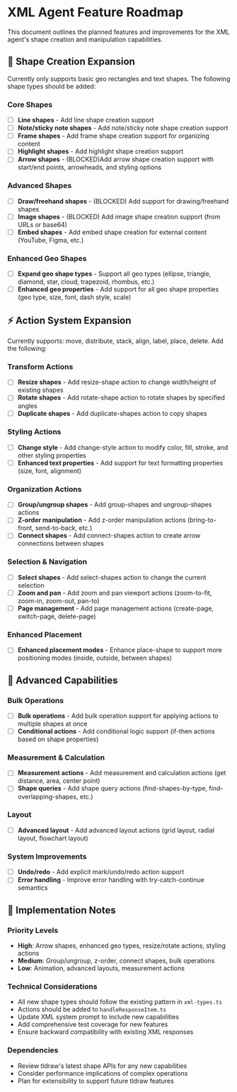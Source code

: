 # XML Agent Feature Roadmap

This document outlines the planned features and improvements for the XML agent's shape creation and manipulation capabilities.

## 🎯 Shape Creation Expansion

Currently only supports basic geo rectangles and text shapes. The following shape types should be added:

### Core Shapes

- [ ] **Line shapes** - Add line shape creation support
- [ ] **Note/sticky note shapes** - Add note/sticky note shape creation support
- [ ] **Frame shapes** - Add frame shape creation support for organizing content
- [ ] **Highlight shapes** - Add highlight shape creation support
- [ ] **Arrow shapes** - (BLOCKED)Add arrow shape creation support with start/end points, arrowheads, and styling options

### Advanced Shapes

- [ ] **Draw/freehand shapes** - (BLOCKED) Add support for drawing/freehand shapes
- [ ] **Image shapes** - (BLOCKED) Add image shape creation support (from URLs or base64)
- [ ] **Embed shapes** - Add embed shape creation for external content (YouTube, Figma, etc.)

### Enhanced Geo Shapes

- [ ] **Expand geo shape types** - Support all geo types (ellipse, triangle, diamond, star, cloud, trapezoid, rhombus, etc.)
- [ ] **Enhanced geo properties** - Add support for all geo shape properties (geo type, size, font, dash style, scale)

## ⚡ Action System Expansion

Currently supports: move, distribute, stack, align, label, place, delete. Add the following:

### Transform Actions

- [ ] **Resize shapes** - Add resize-shape action to change width/height of existing shapes
- [ ] **Rotate shapes** - Add rotate-shape action to rotate shapes by specified angles
- [ ] **Duplicate shapes** - Add duplicate-shapes action to copy shapes

### Styling Actions

- [ ] **Change style** - Add change-style action to modify color, fill, stroke, and other styling properties
- [ ] **Enhanced text properties** - Add support for text formatting properties (size, font, alignment)

### Organization Actions

- [ ] **Group/ungroup shapes** - Add group-shapes and ungroup-shapes actions
- [ ] **Z-order manipulation** - Add z-order manipulation actions (bring-to-front, send-to-back, etc.)
- [ ] **Connect shapes** - Add connect-shapes action to create arrow connections between shapes

### Selection & Navigation

- [ ] **Select shapes** - Add select-shapes action to change the current selection
- [ ] **Zoom and pan** - Add zoom and pan viewport actions (zoom-to-fit, zoom-in, zoom-out, pan-to)
- [ ] **Page management** - Add page management actions (create-page, switch-page, delete-page)

### Enhanced Placement

- [ ] **Enhanced placement modes** - Enhance place-shape to support more positioning modes (inside, outside, between shapes)

## 🔧 Advanced Capabilities

### Bulk Operations

- [ ] **Bulk operations** - Add bulk operation support for applying actions to multiple shapes at once
- [ ] **Conditional actions** - Add conditional logic support (if-then actions based on shape properties)

### Measurement & Calculation

- [ ] **Measurement actions** - Add measurement and calculation actions (get distance, area, center point)
- [ ] **Shape queries** - Add shape query actions (find-shapes-by-type, find-overlapping-shapes, etc.)

### Layout

- [ ] **Advanced layout** - Add advanced layout actions (grid layout, radial layout, flowchart layout)

### System Improvements

- [ ] **Undo/redo** - Add explicit mark/undo/redo action support
- [ ] **Error handling** - Improve error handling with try-catch-continue semantics

## 📝 Implementation Notes

### Priority Levels

- **High**: Arrow shapes, enhanced geo types, resize/rotate actions, styling actions
- **Medium**: Group/ungroup, z-order, connect shapes, bulk operations
- **Low**: Animation, advanced layouts, measurement actions

### Technical Considerations

- All new shape types should follow the existing pattern in `xml-types.ts`
- Actions should be added to `handleResponseItem.ts`
- Update XML system prompt to include new capabilities
- Add comprehensive test coverage for new features
- Ensure backward compatibility with existing XML responses

### Dependencies

- Review tldraw's latest shape APIs for any new capabilities
- Consider performance implications of complex operations
- Plan for extensibility to support future tldraw features
